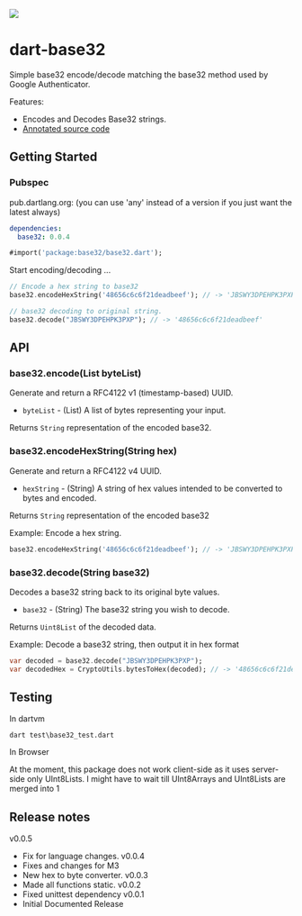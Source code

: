 [![](https://drone.io/daegalus/dart-base32/status.png)](https://drone.io/daegalus/dart-base32/latest)

# dart-base32

Simple base32 encode/decode matching the base32 method used by Google Authenticator.

Features:

* Encodes and Decodes Base32 strings.
* [Annotated source code](http://daegalus.github.com/annotated/dart-base32/base32/base32.html)

## Getting Started

### Pubspec

pub.dartlang.org: (you can use 'any' instead of a version if you just want the latest always)
```yaml
dependencies:
  base32: 0.0.4
```

```dart
#import('package:base32/base32.dart');
```

Start encoding/decoding ...

```dart
// Encode a hex string to base32
base32.encodeHexString('48656c6c6f21deadbeef'); // -> 'JBSWY3DPEHPK3PXP'

// base32 decoding to original string.
base32.decode("JBSWY3DPEHPK3PXP"); // -> '48656c6c6f21deadbeef'
```

## API

### base32.encode(List byteList)

Generate and return a RFC4122 v1 (timestamp-based) UUID.

* `byteList` - (List) A list of bytes representing your input.

Returns `String` representation of the encoded base32.

### base32.encodeHexString(String hex)

Generate and return a RFC4122 v4 UUID.

* `hexString` - (String) A string of hex values intended to be converted to bytes and encoded.

Returns `String` representation of the encoded base32

Example: Encode a hex string.

```dart
base32.encodeHexString('48656c6c6f21deadbeef'); // -> 'JBSWY3DPEHPK3PXP'
```

### base32.decode(String base32)

Decodes a base32 string back to its original byte values.

* `base32` - (String) The base32 string you wish to decode.

Returns `Uint8List` of the decoded data.

Example: Decode a base32 string, then output it in hex format

```dart
var decoded = base32.decode("JBSWY3DPEHPK3PXP");
var decodedHex = CryptoUtils.bytesToHex(decoded); // -> '48656c6c6f21deadbeef'
```

## Testing

In dartvm

```
dart test\base32_test.dart
```

In Browser

At the moment, this package does not work client-side as it uses server-side only UInt8Lists. I might have to wait till UInt8Arrays and UInt8Lists are merged into 1

## Release notes
v0.0.5
- Fix for language changes.
v0.0.4
- Fixes and changes for M3
- New hex to byte converter.
v0.0.3
- Made all functions static.
v0.0.2
- Fixed unittest dependency
v0.0.1
- Initial Documented Release
